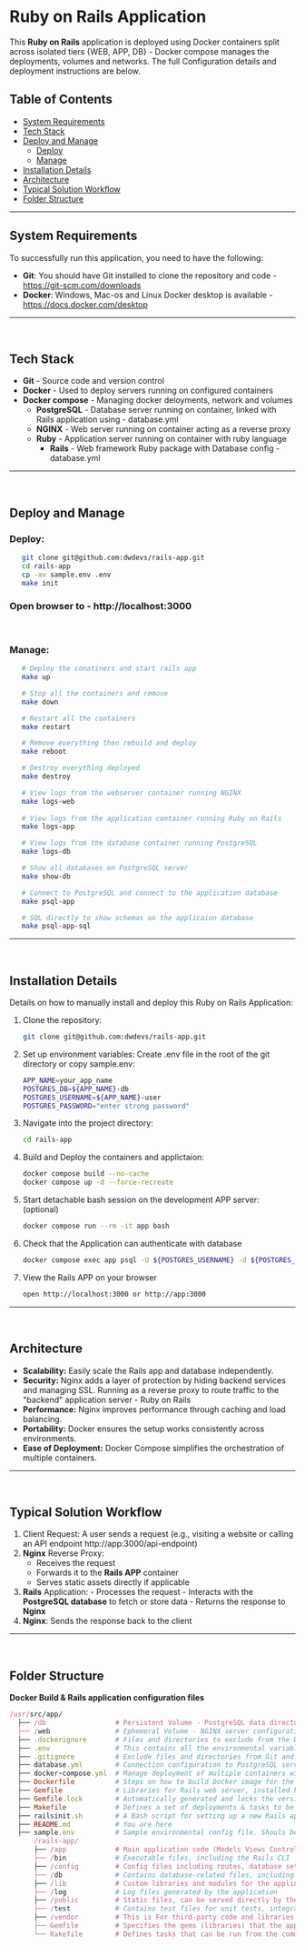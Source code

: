 # Ruby on Rails Application

This **Ruby on Rails** application is deployed using Docker containers split across isolated tiers {WEB, APP, DB} - Docker compose manages the deployments, volumes and networks.
The full Configuration details and deployment instructions are below.

## Table of Contents
- [System Requirements](#system-requirements)
- [Tech Stack](#tech-stack)
- [Deploy and Manage](#deploy-and-manage)
   - [Deploy](#deploy)
   - [Manage](#manage)
- [Installation Details](#installation-details)
- [Architecture](#architecture)
- [Typical Solution Workflow](#typical-solution-workflow)
- [Folder Structure](#folder-structure)
---

## System Requirements
To successfully run this application, you need to have the following:
- **Git**: You should have Git installed to clone the repository and code - https://git-scm.com/downloads
- **Docker**: Windows, Mac-os and Linux Docker desktop is available - https://docs.docker.com/desktop
---
&nbsp;

## Tech Stack
- **Git** - Source code and version control
- **Docker** - Used to deploy servers running on configured containers
- **Docker compose** - Managing docker deloyments, network and volumes
   - **PostgreSQL** - Database server running on container, linked with Rails application using - database.yml
   - **NGINX** - Web server running on container acting as a reverse proxy
   - **Ruby** - Application server running on container with ruby language
      - **Rails** - Web framework Ruby package with Database config - database.yml

---
&nbsp;

## Deploy and Manage

### Deploy:
```bash
   git clone git@github.com:dwdevs/rails-app.git
   cd rails-app
   cp -av sample.env .env
   make init
```
### Open browser to - http://localhost:3000
&nbsp;

### Manage: 
```bash
   # Deploy the conatiners and start rails app
   make up
```   
```bash
   # Stop all the containers and remove
   make down
```
```bash
   # Restart all the containers
   make restart
```
```bash
   # Remove everything then rebuild and deploy
   make reboot
```
```bash
   # Destroy everything deployed
   make destroy
```
```bash
   # View logs from the webserver container running NGINX
   make logs-web
   
   # View logs from the application container running Ruby on Rails
   make logs-app

   # View logs from the database container running PostgreSQL
   make logs-db
```
```bash
   # Show all databases on PostgreSQL server
   make show-db

   # Connect to PostgreSQL and connect to the application database
   make psql-app

   # SQL directly to show schemas on the applicaion database
   make psql-app-sql
```
---
&nbsp;

## Installation Details
Details on how to manually install and deploy this Ruby on Rails Application:

1. Clone the repository:
   ```bash
   git clone git@github.com:dwdevs/rails-app.git 

2. Set up environment variables: Create .env file in the root of the git directory or copy sample.env:
   ```bash
   APP_NAME=your_app_name
   POSTGRES_DB=${APP_NAME}-db
   POSTGRES_USERNAME=${APP_NAME}-user
   POSTGRES_PASSWORD="enter strong password"

3. Navigate into the project directory:
   ```bash
   cd rails-app

4. Build and Deploy the containers and applictaion:
   ```bash
   docker compose build --no-cache
   docker compose up -d --force-recreate

5. Start detachable bash session on the development APP server: (optional)
   ```bash
   docker compose run --rm -it app bash

6. Check that the Application can authenticate with database
   ```bash
   docker compose exec app psql -U ${POSTGRES_USERNAME} -d ${POSTGRES_DB}

7. View the Rails APP on your browser 
   ```bash
   open http://localhost:3000 or http://app:3000
---
&nbsp;

## Architecture
  - **Scalability:** Easily scale the Rails app and database independently.
  - **Security:** Nginx adds a layer of protection by hiding backend services and managing SSL. Running as a reverse proxy to route traffic to the "backend" application server - Ruby on Rails
  - **Performance:** Nginx improves performance through caching and load balancing.
  - **Portability:** Docker ensures the setup works consistently across environments.
  - **Ease of Deployment:** Docker Compose simplifies the orchestration of multiple containers.
---
&nbsp;

## Typical Solution Workflow
  1. Client Request: A user sends a request (e.g., visiting a website or calling an API endpoint http://app:3000/api-endpoint)
  2. **Nginx** Reverse Proxy:
        - Receives the request
        - Forwards it to the **Rails APP** container
        - Serves static assets directly if applicable
  3. **Rails** Application:
    - Processes the request
    - Interacts with the **PostgreSQL database** to fetch or store data
    - Returns the response to **Nginx**
  4. **Nginx**: Sends the response back to the client
---
&nbsp;

## Folder Structure
**Docker Build & Rails application configuration files**
  ```ruby
/usr/src/app/
    ├── /db                 # Persistent Volume - PostgreSQL data directory (pg_data)
    ├── /web                # Ephemeral Volume - NGINX server configuration file
    ├── .dockerignore       # Files and directories to exclude from the Docker build context
    ├── .env                # This contains all the environmental variables - **Sensitive data**
    ├── .gitignore          # Exclude files and directories from Git and pushed to repo         
    ├── database.yml        # Connection configuration to PostgreSQL server and database
    ├── docker-compose.yml  # Manage deployment of multiple containers with volumes and network
    ├── Dockerfile          # Steps on how to build Docker image for the Rails application
    ├── Gemfile             # Libraries for Rails web server, installed by Bundle
    ├── Gemfile.lock        # Automatically generated and locks the versions of the gems specified
    ├── Makefile            # Defines a set of deployments & tasks to be executed with easy commands 
    ├── railsinit.sh        # A Bash script for setting up a new Rails application
    ├── README.md           # You are here
    ├── sample.env          # Sample environmental config file. Shouls be .env in directory (rename)
        /rails-app/
        ├── /app            # Main application code (Models Views Controllers)
        ├── /bin            # Executable files, including the Rails CLI
        ├── /config         # Config files including routes, database settings, and config
        ├── /db             # Contains database-related files, including migrations & seeds
        ├── /lib            # Custom libraries and modules for the application
        ├── /log            # Log files generated by the application
        ├── /public         # Static files, can be served directly by the web server like error page
        ├── /test           # Contains test files for unit tests, integration tests and other tests
        ├── /vendor         # This is For third-party code and libraries not managed by Bundler
        ├── Gemfile         # Specifies the gems (libraries) that the application depends on
        └── Rakefile        # Defines tasks that can be run from the command line using the rake CMD
       
  ````
